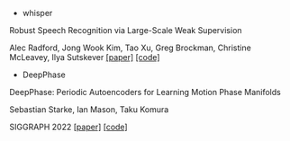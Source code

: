 * whisper

Robust Speech Recognition via Large-Scale Weak Supervision

Alec Radford, Jong Wook Kim, Tao Xu, Greg Brockman, Christine McLeavey, Ilya Sutskever 
[[paper]](https://cdn.openai.com/papers/whisper.pdf)
[[code]](https://github.com/openai/whisper)


* DeepPhase

DeepPhase: Periodic Autoencoders for Learning Motion Phase Manifolds

Sebastian Starke, Ian Mason, Taku Komura

SIGGRAPH 2022
[[paper]](https://github.com/sebastianstarke/AI4Animation/blob/master/Media/SIGGRAPH_2022/Paper.pdf)
[[code]](https://github.com/sebastianstarke/AI4Animation/tree/master/AI4Animation/SIGGRAPH_2022)
